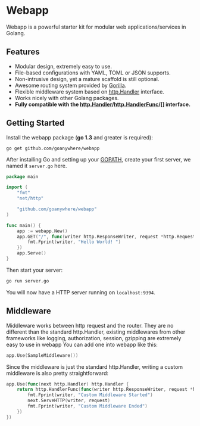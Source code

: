 Webapp
======

Webapp is a powerful starter kit for modular web applications/services in Golang.


## Features
* Modular design, extremely easy to use.
* File-based configurations with YAML, TOML or JSON supports.
* Non-intrusive design, yet a mature scaffold is still optional.
* Awesome routing system provided by [Gorilla](http://www.gorillatoolkit.org/pkg/mux).
* Flexible middleware system based on [http.Handler](http://godoc.org/net/http#Handler) interface.
* Works nicely with other Golang packages.
* **Fully compatible with the [http.Handler](http://godoc.org/net/http#Handler)/[http.HandlerFunc](http://godoc.org/net/http#HandlerFunc)/[] interface.**


## Getting Started

Install the webapp package (**go 1.3** and greater is required):

~~~
go get github.com/goanywhere/webapp
~~~


After installing Go and setting up your [GOPATH](http://golang.org/doc/code.html#GOPATH), create your first server, we named it `server.go` here.

``` go
package main

import (
    "fmt"
    "net/http"

    "github.com/goanywhere/webapp"
)

func main() {
    app := webapp.New()
    app.GET("/", func(writer http.ResponseWriter, request *http.Request) {
        fmt.Fprint(writer, "Hello World! ")
    })
    app.Serve()
}
```

Then start your server:
``` sh
go run server.go
```

You will now have a HTTP server running on `localhost:9394`.


## Middleware

Middleware works between http request and the router. They are no different than the standard http.Handler, existing middlewares from other frameworks like logging, authorization, session, gzipping are extremely easy to use in webapp You can add one into webapp like this:

``` go
app.Use(SampleMiddleware())
```


Since the middleware is just the standard http.Handler, writing a custom middleware is also pretty straightforward:

``` go
app.Use(func(next http.Handler) http.Handler {
    return http.HandlerFunc(func(writer http.ResponseWriter, request *http.Request) {
        fmt.Fprint(writer, "Custom Middleware Started")
        next.ServeHTTP(writer, request)
        fmt.Fprint(writer, "Custom Middleware Ended")
    })
})
```
